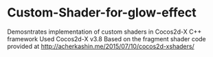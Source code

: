 # Custom-Shader-for-glow-effect
Demosntrates implementation of custom shaders in Cocos2d-X C++ framework
Used Cocos2d-X v3.8
Based on the fragment shader code provided at http://acherkashin.me/2015/07/10/cocos2d-xshaders/
